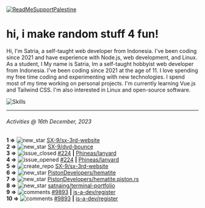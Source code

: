 [![ReadMeSupportPalestine](https://github.com/Safouene1/support-palestine-banner/blob/master/banner-support.svg)](https://github.com/Safouene1/support-palestine-banner)
# hi, i make random stuff 4 fun!

Hi, I'm Satria, a self-taught web developer from Indonesia. I've been coding since 2021 and have experience with Node.js, web development, and Linux. As a student, I My name is Satria, Im a self-taught hobbyist web developer from Indonesia. I've been coding since 2021 at the age of 11. I love spending my free time coding and experimenting with new technologies. I spend most of my time working on personal projects. I'm currently learning Vue.js and Tailwind CSS. I'm also interested in Linux and open-source software.

![Skills](https://skillicons.dev/icons?i=md,py,raspberrypi,replit,neovim,vercel,bash,express,vite,vue,firebase,linux,nodejs,vscode,github,twitter,ts,html,css,js,discord,git&theme=dark)

---

<!--RECENT_ACTIVITY:last_update-->
###### Activities @ 16th December, 2023
<!--RECENT_ACTIVITY:last_update_end-->

<!--RECENT_ACTIVITY:start-->
**1 =>** ![new_star](https://cdn.jsdelivr.net/gh/Readme-Workflows/Readme-Icons@main/icons/octicons/StarredRepositoryYellow.svg) [SX-9/sx-3rd-website](https://github.com/SX-9/sx-3rd-website)<br>
**2 =>** ![new_star](https://cdn.jsdelivr.net/gh/Readme-Workflows/Readme-Icons@main/icons/octicons/StarredRepositoryYellow.svg) [SX-9/dvd-bounce](https://github.com/SX-9/dvd-bounce)<br>
**3 =>** ![issue_closed](https://cdn.jsdelivr.net/gh/Readme-Workflows/Readme-Icons@main/icons/octicons/IssueClosed.svg) [#224](https://github.com/Phineas/lanyard/issues/224) **|** [Phineas/lanyard](https://github.com/Phineas/lanyard)<br>
**4 =>** ![issue_opened](https://cdn.jsdelivr.net/gh/Readme-Workflows/Readme-Icons@main/icons/octicons/IssueOpened.svg) [#224](https://github.com/Phineas/lanyard/issues/224) **|** [Phineas/lanyard](https://github.com/Phineas/lanyard)<br>
**5 =>** ![create_repo](https://cdn.jsdelivr.net/gh/Readme-Workflows/Readme-Icons@main/icons/octicons/Repository.svg) [SX-9/sx-3rd-website](https://github.com/SX-9/sx-3rd-website)<br>
**6 =>** ![new_star](https://cdn.jsdelivr.net/gh/Readme-Workflows/Readme-Icons@main/icons/octicons/StarredRepositoryYellow.svg) [PistonDevelopers/hematite](https://github.com/PistonDevelopers/hematite)<br>
**7 =>** ![new_star](https://cdn.jsdelivr.net/gh/Readme-Workflows/Readme-Icons@main/icons/octicons/StarredRepositoryYellow.svg) [PistonDevelopers/hematite.piston.rs](https://github.com/PistonDevelopers/hematite.piston.rs)<br>
**8 =>** ![new_star](https://cdn.jsdelivr.net/gh/Readme-Workflows/Readme-Icons@main/icons/octicons/StarredRepositoryYellow.svg) [satnaing/terminal-portfolio](https://github.com/satnaing/terminal-portfolio)<br>
**9 =>** ![comments](https://cdn.jsdelivr.net/gh/Readme-Workflows/Readme-Icons@main/icons/octicons/Comment.svg) [#9893](https://github.com/is-a-dev/register/pull/9893#issuecomment-1842270600) **|** [is-a-dev/register](https://github.com/is-a-dev/register)<br>
**10 =>** ![comments](https://cdn.jsdelivr.net/gh/Readme-Workflows/Readme-Icons@main/icons/octicons/Comment.svg) [#9893](https://github.com/is-a-dev/register/pull/9893#issuecomment-1842186885) **|** [is-a-dev/register](https://github.com/is-a-dev/register)<br>
<!--RECENT_ACTIVITY:end-->
